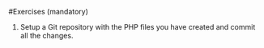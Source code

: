 #Exercises (mandatory)

1. Setup a Git repository with the PHP files you have created
	and commit all the changes.

